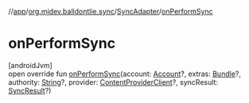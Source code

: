 //[app](../../../index.md)/[org.mjdev.balldontlie.sync](../index.md)/[SyncAdapter](index.md)/[onPerformSync](on-perform-sync.md)

# onPerformSync

[androidJvm]\
open override fun [onPerformSync](on-perform-sync.md)(account: [Account](https://developer.android.com/reference/kotlin/android/accounts/Account.html)?, extras: [Bundle](https://developer.android.com/reference/kotlin/android/os/Bundle.html)?, authority: [String](https://kotlinlang.org/api/latest/jvm/stdlib/kotlin/-string/index.html)?, provider: [ContentProviderClient](https://developer.android.com/reference/kotlin/android/content/ContentProviderClient.html)?, syncResult: [SyncResult](https://developer.android.com/reference/kotlin/android/content/SyncResult.html)?)
